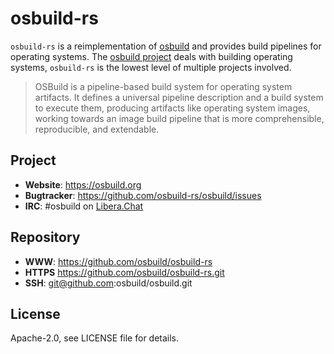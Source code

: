 # osbuild-rs

`osbuild-rs` is a reimplementation of [osbuild](https://github.com/osbuild/osbuild) and provides build pipelines for operating systems. The [osbuild project](https://osbuild.org) deals with building operating systems, `osbuild-rs` is the lowest level of multiple projects involved.

> OSBuild is a pipeline-based build system for operating system artifacts. It defines a universal pipeline description and a build system to execute them, producing artifacts like operating system images, working towards an image build pipeline that is more comprehensible, reproducible, and extendable.

## Project

* **Website**: <https://osbuild.org>
* **Bugtracker**: <https://github.com/osbuild-rs/osbuild/issues>
* **IRC**: #osbuild on [Libera.Chat](https://libera.chat/)

## Repository
* **WWW**: <https://github.com/osbuild/osbuild-rs>
* **HTTPS** <https://github.com/osbuild/osbuild-rs.git>
* **SSH**: git@github.com:osbuild/osbuild.git

## License
Apache-2.0, see LICENSE file for details.
